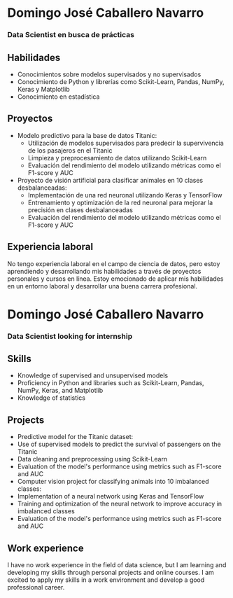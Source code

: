 # Domingo José Caballero Navarro
### Data Scientist en busca de prácticas
## Habilidades
* Conocimientos sobre modelos supervisados y no supervisados
* Conocimiento de Python y librerías como Scikit-Learn, Pandas, NumPy, Keras y Matplotlib
* Conocimiento en estadística
## Proyectos
* Modelo predictivo para la base de datos Titanic:
  * Utilización de modelos supervisados para predecir la supervivencia de los pasajeros en el Titanic
  * Limpieza y preprocesamiento de datos utilizando Scikit-Learn
  * Evaluación del rendimiento del modelo utilizando métricas como el F1-score y AUC
* Proyecto de visión artificial para clasificar animales en 10 clases desbalanceadas:
  * Implementación de una red neuronal utilizando Keras y TensorFlow
  * Entrenamiento y optimización de la red neuronal para mejorar la precisión en clases desbalanceadas
  * Evaluación del rendimiento del modelo utilizando métricas como el F1-score y AUC
## Experiencia laboral
No tengo experiencia laboral en el campo de ciencia de datos, pero estoy aprendiendo y desarrollando mis habilidades a través de proyectos personales y cursos en línea. Estoy emocionado de aplicar mis habilidades en un entorno laboral y desarrollar una buena carrera profesional.

# Domingo José Caballero Navarro
### Data Scientist looking for internship
## Skills
* Knowledge of supervised and unsupervised models
* Proficiency in Python and libraries such as Scikit-Learn, Pandas, NumPy, Keras, and Matplotlib
* Knowledge of statistics
## Projects
* Predictive model for the Titanic dataset:
 * Use of supervised models to predict the survival of passengers on the Titanic
 * Data cleaning and preprocessing using Scikit-Learn
 * Evaluation of the model's performance using metrics such as F1-score and AUC
* Computer vision project for classifying animals into 10 imbalanced classes:
 * Implementation of a neural network using Keras and TensorFlow
 * Training and optimization of the neural network to improve accuracy in imbalanced classes
 * Evaluation of the model's performance using metrics such as F1-score and AUC
## Work experience
I have no work experience in the field of data science, but I am learning and developing my skills through personal projects and online courses. I am excited to apply my skills in a work environment and develop a good professional career.
